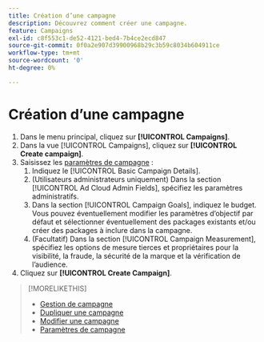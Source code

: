 ```yaml
---
title: Création d’une campagne
description: Découvrez comment créer une campagne.
feature: Campaigns
exl-id: c8f553c1-de52-4121-bed4-7b4ce2ecd847
source-git-commit: 0f0a2e907d39900968b29c3b59c8034b604911ce
workflow-type: tm+mt
source-wordcount: '0'
ht-degree: 0%

---
```


# Création d’une campagne

1. Dans le menu principal, cliquez sur **[!UICONTROL Campaigns]**.
1. Dans la vue [!UICONTROL Campaigns], cliquez sur **[!UICONTROL Create campaign]**.
1. Saisissez les [paramètres de campagne](campaign-settings.md) :
   1. Indiquez le [!UICONTROL Basic Campaign Details].
   1. (Utilisateurs administrateurs uniquement) Dans la section [!UICONTROL Ad Cloud Admin Fields], spécifiez les paramètres administratifs.
   1. Dans la section [!UICONTROL Campaign Goals], indiquez le budget. Vous pouvez éventuellement modifier les paramètres d’objectif par défaut et sélectionner éventuellement des packages existants et/ou créer des packages à inclure dans la campagne.
   1. (Facultatif) Dans la section [!UICONTROL Campaign Measurement], spécifiez les options de mesure tierces et propriétaires pour la visibilité, la fraude, la sécurité de la marque et la vérification de l’audience.
1. Cliquez sur **[!UICONTROL Create Campaign]**.

>[!MORELIKETHIS]
>
>* [Gestion de campagne](campaign-about.md)
>* [Dupliquer une campagne](campaign-duplicate.md)
>* [Modifier une campagne](campaign-edit.md)
>* [Paramètres de campagne](campaign-settings.md)

